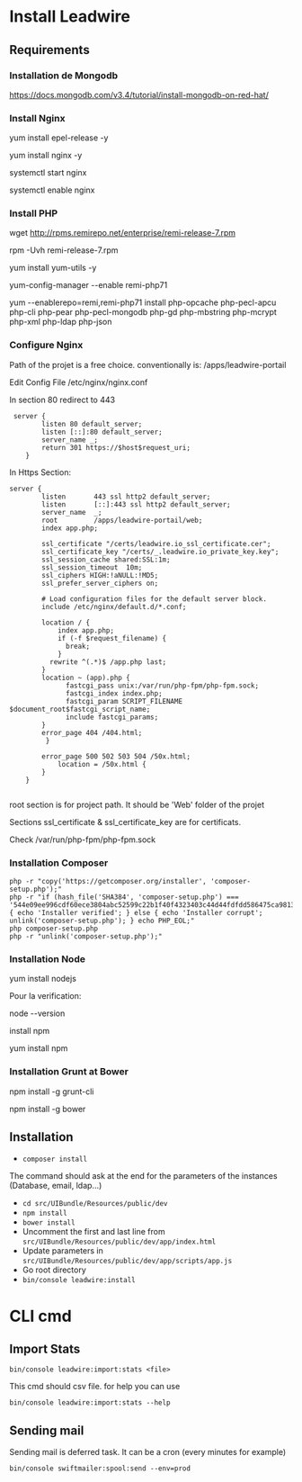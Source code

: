 # Install Leadwire

## Requirements


### Installation de Mongodb

https://docs.mongodb.com/v3.4/tutorial/install-mongodb-on-red-hat/


### Install Nginx

yum install epel-release -y

yum install nginx -y

systemctl start nginx

systemctl enable nginx

### Install PHP

wget http://rpms.remirepo.net/enterprise/remi-release-7.rpm

rpm -Uvh remi-release-7.rpm

yum install yum-utils -y

yum-config-manager --enable remi-php71

yum --enablerepo=remi,remi-php71 install php-opcache php-pecl-apcu php-cli php-pear php-pecl-mongodb php-gd php-mbstring php-mcrypt php-xml
php-ldap php-json


### Configure Nginx

Path of the projet is a free choice. conventionally is: /apps/leadwire-portail

Edit Config File /etc/nginx/nginx.conf

In section 80 redirect to 443

```
 server {
        listen 80 default_server;
        listen [::]:80 default_server;
        server_name _;
        return 301 https://$host$request_uri;
    }
```

In Https Section:

```
server {
        listen       443 ssl http2 default_server;
        listen       [::]:443 ssl http2 default_server;
        server_name  _;
        root         /apps/leadwire-portail/web;
        index app.php;

        ssl_certificate "/certs/leadwire.io_ssl_certificate.cer";
        ssl_certificate_key "/certs/_.leadwire.io_private_key.key";
        ssl_session_cache shared:SSL:1m;
        ssl_session_timeout  10m;
        ssl_ciphers HIGH:!aNULL:!MD5;
        ssl_prefer_server_ciphers on;

        # Load configuration files for the default server block.
        include /etc/nginx/default.d/*.conf;

        location / {
            index app.php;
            if (-f $request_filename) {
              break;
            }
          rewrite ^(.*)$ /app.php last;
        }
        location ~ (app).php {
              fastcgi_pass unix:/var/run/php-fpm/php-fpm.sock;
              fastcgi_index index.php;
              fastcgi_param SCRIPT_FILENAME $document_root$fastcgi_script_name;
              include fastcgi_params;
        }
        error_page 404 /404.html;
         }

        error_page 500 502 503 504 /50x.html;
            location = /50x.html {
        }
    }


```

root section is for project path. It should be 'Web' folder of the projet

Sections ssl_certificate & ssl_certificate_key are for certificats.

Check /var/run/php-fpm/php-fpm.sock


### Installation Composer

```
php -r "copy('https://getcomposer.org/installer', 'composer-setup.php');"
php -r "if (hash_file('SHA384', 'composer-setup.php') === '544e09ee996cdf60ece3804abc52599c22b1f40f4323403c44d44fdfdd586475ca9813a858088ffbc1f233e9b180f061') { echo 'Installer verified'; } else { echo 'Installer corrupt'; unlink('composer-setup.php'); } echo PHP_EOL;"
php composer-setup.php
php -r "unlink('composer-setup.php');"

```

### Installation Node

yum install nodejs

Pour la verification:

node --version

install npm

yum install npm

### Installation Grunt at Bower

npm install -g grunt-cli

npm install -g bower





## Installation

* ```composer install```

The command should ask at the end for the parameters of the instances (Database, email, ldap...)

* ```cd src/UIBundle/Resources/public/dev```
* ```npm install```
* ```bower install```
* Uncomment the first and last line from `src/UIBundle/Resources/public/dev/app/index.html`
* Update parameters in `src/UIBundle/Resources/public/dev/app/scripts/app.js`
* Go root directory
* ```bin/console leadwire:install```

# CLI cmd

## Import Stats

```bin/console leadwire:import:stats <file>```

This cmd should csv file. for help you can use 

```bin/console leadwire:import:stats --help```

## Sending mail

Sending mail is deferred task. It can be a cron (every minutes for example)


```bin/console swiftmailer:spool:send --env=prod```

